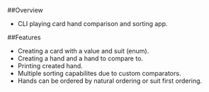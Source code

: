 ##Overview
* CLI playing card hand comparison and sorting app.

##Features
* Creating a card with a value and suit (enum).
* Creating a hand and a hand to compare to.
* Printing created hand. 
* Multiple sorting capabilites due to custom comparators.
* Hands can be ordered by natural ordering or suit first ordering. 
